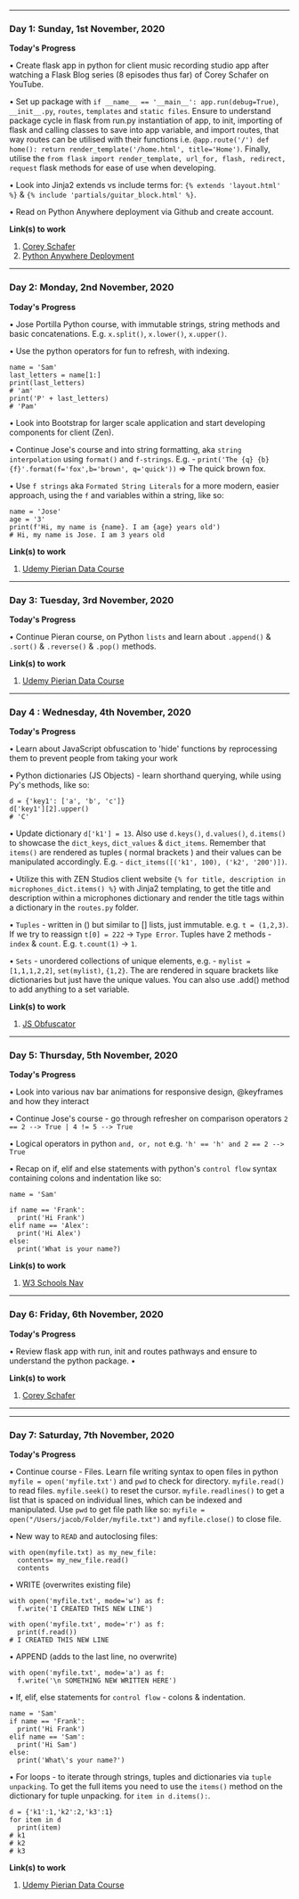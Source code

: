 -----

### Day 1: Sunday, 1st November, 2020

**Today's Progress**

•  Create flask app in python for client music recording studio app after watching a Flask Blog series (8 episodes thus far) of Corey Schafer on YouTube.

• Set up package with `if __name__ == '__main__': app.run(debug=True)`, `__init__.py`, `routes`, `templates` and `static files`. Ensure to understand package cycle in flask from run.py instantiation of app, to init, importing of flask and calling classes to save into app variable, and import routes, that way routes can be utilised with their functions i.e. `@app.route('/') def home(): return render_template('/home.html', title='Home')`. Finally, utilise the `from flask import render_template, url_for, flash, redirect, request` flask methods for ease of use when developing.

• Look into Jinja2 extends vs include terms for: `{% extends 'layout.html' %}` & `{% include 'partials/guitar_block.html' %}`.

• Read on Python Anywhere deployment via Github and create account.

**Link(s) to work**

1. [Corey Schafer](https://www.youtube.com/watch?v=u0oDDZrDz9U&t=1562s)
2. [Python Anywhere Deployment](https://medium.com/@tossia13/lets-take-it-online-deploying-your-flask-application-to-pythonanywhere-3ab87c1c851c)

-----

### Day 2: Monday, 2nd November, 2020

**Today's Progress**

•  Jose Portilla Python course, with immutable strings, string methods and basic concatenations. E.g. `x.split()`, `x.lower()`, `x.upper()`.

• Use the python operators for fun to refresh, with indexing.

```
name = 'Sam'
last_letters = name[1:]
print(last_letters)
# 'am'
print('P' + last_letters)
# 'Pam'
```
• Look into Bootstrap for larger scale application and start developing components for client (Zen).

• Continue Jose's course and into string formatting, aka `string interpolation` using `format()` and `f-strings`. E.g. - `print('The {q} {b} {f}'.format(f='fox',b='brown', q='quick'))` => The quick brown fox.

• Use `f strings` aka `Formated String Literals` for a more modern, easier approach, using the `f` and variables within a string, like so:
```
name = 'Jose'
age = '3'
print(f'Hi, my name is {name}. I am {age} years old')
# Hi, my name is Jose. I am 3 years old
```

**Link(s) to work**

1. [Udemy Pierian Data Course](https://www.udemy.com/course/complete-python-bootcamp/learn/lecture/9388532#announcements)

-----

### Day 3: Tuesday, 3rd November, 2020

**Today's Progress**

•  Continue Pieran course, on Python `lists` and learn about `.append()` & `.sort()` & `.reverse()` & `.pop()` methods.

**Link(s) to work**

1. [Udemy Pierian Data Course](https://www.udemy.com/course/complete-python-bootcamp/learn/lecture/9388536#announcements)


-----

### Day 4 : Wednesday, 4th November, 2020

**Today's Progress**

•  Learn about JavaScript obfuscation to 'hide' functions by reprocessing them to prevent people from taking your work

•  Python dictionaries (JS Objects) - learn shorthand querying, while using Py's methods, like so: 
```
d = {'key1': ['a', 'b', 'c']}
d['key1'][2].upper()
# 'C'
```
•  Update dictionary `d['k1'] = 13`. Also use `d.keys()`, `d.values()`, `d.items()` to showcase the `dict_keys`, `dict_values` & `dict_items`. Remember that
`items()` are rendered as tuples ( normal brackets ) and their values can be manipulated accordingly. E.g. - `dict_items([('k1', 100), ('k2', '200')])`.

•  Utilize this with ZEN Studios client website `{% for title, description in microphones_dict.items() %}` with Jinja2 templating, to get the title and description within a microphones dictionary and render the title tags within a dictionary in the `routes.py` folder.

•  `Tuples` - written in () but similar to [] lists, just immutable. e.g. `t = (1,2,3)`. If we try to reassign `t[0] = 222` -> `Type Error`. Tuples have 2 methods - `index` & `count`. E.g. `t.count(1)` -> `1`.

•  `Sets` - unordered collections of unique elements, e.g. - `mylist = [1,1,1,2,2]`, `set(mylist)`, `{1,2}`. The are rendered in square brackets like dictionaries but just have the unique values. You can also use .add() method to add anything to a set variable.

**Link(s) to work**

1. [JS Obfuscator](https://obfuscator.io/)

-----

### Day 5: Thursday, 5th November, 2020

**Today's Progress**

•  Look into various nav bar animations for responsive design, @keyframes and how they interact

• Continue Jose's course - go through refresher on comparison operators `2 == 2 --> True | 4 != 5 --> True`

• Logical operators in python `and, or, not` e.g. `'h' == 'h' and 2 == 2 --> True`

• Recap on if, elif and else statements with python's `control flow` syntax containing colons and indentation like so:

```
name = 'Sam'

if name == 'Frank':
  print('Hi Frank')
elif name == 'Alex':
  print('Hi Alex')
else:
  print('What is your name?)
```

**Link(s) to work**
1. [W3 Schools Nav](https://www.w3schools.com/howto/howto_js_topnav_responsive.asp)

-----

### Day 6: Friday, 6th November, 2020

**Today's Progress**

•  Review flask app with run, init and routes pathways and ensure to understand the python package.
•  

**Link(s) to work**

1. [Corey Schafer](https://www.youtube.com/watch?v=u0oDDZrDz9U&t=1562s)

-----

-----

### Day 7: Saturday, 7th November, 2020

**Today's Progress**

•  Continue course - Files. Learn file writing syntax to open files in python `myfile = open('myfile.txt')` and `pwd` to check for directory. `myfile.read()` to read files. `myfile.seek()` to reset the cursor. `myfile.readlines()` to get a list that is spaced on individual lines, which can be indexed and manipulated. Use `pwd` to get file path like so: `myfile = open("/Users/jacob/Folder/myfile.txt")` and `myfile.close()` to close file. 

•  New way to `READ` and autoclosing files:

```
with open(myfile.txt) as my_new_file:
  contents= my_new_file.read()
  contents
```

•  WRITE (overwrites existing file)
```
with open('myfile.txt', mode='w') as f:
  f.write('I CREATED THIS NEW LINE')

with open('myfile.txt', mode='r') as f:
  print(f.read())
# I CREATED THIS NEW LINE
```

•  APPEND (adds to the last line, no overwrite)
```
with open('myfile.txt', mode='a') as f:
  f.write('\n SOMETHING NEW WRITTEN HERE')
```
• If, elif, else statements for `control flow` - colons & indentation.
```
name = 'Sam'
if name == 'Frank':
  print('Hi Frank')
elif name == 'Sam':
  print('Hi Sam')
else:
  print('What\'s your name?')
```

• For loops - to iterate through strings, tuples and dictionaries via `tuple unpacking`. To get the full items you need to use the `items()` method on the dictionary for tuple unpacking. for `item in d.items():`.
```
d = {'k1':1,'k2':2,'k3':1}
for item in d
  print(item)
# k1
# k2
# k3
```
**Link(s) to work**

1. [Udemy Pierian Data Course](https://www.udemy.com/course/complete-python-bootcamp/learn/lecture/9388536#announcements)
